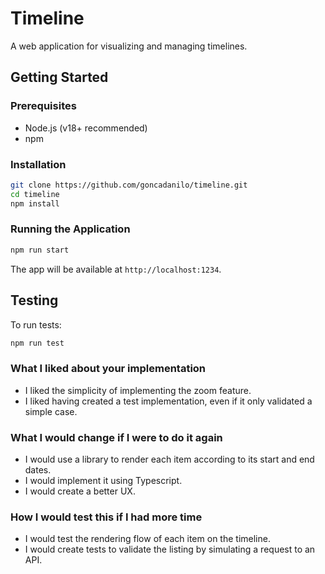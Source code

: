 # Timeline

A web application for visualizing and managing timelines.

## Getting Started

### Prerequisites

- Node.js (v18+ recommended)
- npm

### Installation

```bash
git clone https://github.com/goncadanilo/timeline.git
cd timeline
npm install
```

### Running the Application

```bash
npm run start
```

The app will be available at `http://localhost:1234`.

## Testing

To run tests:

```bash
npm run test
```

### What I liked about your implementation

- I liked the simplicity of implementing the zoom feature.
- I liked having created a test implementation, even if it only validated a simple case.

### What I would change if I were to do it again

- I would use a library to render each item according to its start and end dates.
- I would implement it using Typescript.
- I would create a better UX.

### How I would test this if I had more time

- I would test the rendering flow of each item on the timeline.
- I would create tests to validate the listing by simulating a request to an API.
